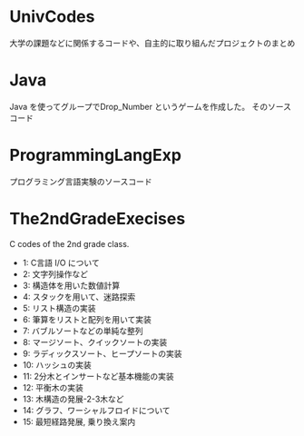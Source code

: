 # UnivCodes
大学の課題などに関係するコードや、自主的に取り組んだプロジェクトのまとめ

# Java
Java を使ってグループでDrop_Number というゲームを作成した。
そのソースコード  

# ProgrammingLangExp
プログラミング言語実験のソースコード 

# The2ndGradeExecises
C codes of the 2nd grade class.  
* 1: C言語 I/O について
* 2: 文字列操作など
* 3: 構造体を用いた数値計算
* 4: スタックを用いて、迷路探索
* 5: リスト構造の実装
* 6: 筆算をリストと配列を用いて実装
* 7: バブルソートなどの単純な整列
* 8: マージソート、クイックソートの実装
* 9: ラディックスソート、ヒープソートの実装
* 10: ハッシュの実装
* 11: 2分木とインサートなど基本機能の実装
* 12: 平衡木の実装
* 13: 木構造の発展-2-3木など
* 14: グラフ、ワーシャルフロイドについて
* 15: 最短経路発展, 乗り換え案内
